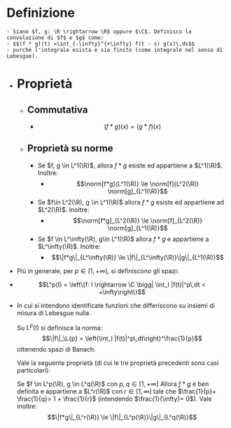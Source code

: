 # Definizione
	- Siano $f, g: \R \rightarrow \R$ oppure $\C$. Definisco la convoluzione di $f$ e $g$ come:
	- $$(f * g)(t) =\int_{-\infty}^{+\infty} f(t - s) g(s)\,ds$$
	- purché l'integrale esista e sia finito (come integrale nel senso di Lebesgue).
- # Proprietà
	- ##  Commutativa
		- $$(f * g)(x) = (g * f)(x)$$
	- ## Proprietà su norme
		- Se $f, g \in L^1(\R)$, allora $f * g$ esiste ed appartiene a $L^1(\R)$. Inoltre:
			- $$\norm[f*g]{L^1(\R)} \le \norm[f]{L^2(\R)} \norm[g]_{L^1(\R)}$$
		- Se $f\in L^2(\R), g \in L^1(\R)$ allora $f * g$ esiste ed appartiene ad $L^2(\R)$. Inoltre:
			- $$\norm[f*g]_{L^2(\R)} \le \norm[f]_{L^2(\R)} \norm[g]_{L^1(\R)}$$
		- Se $f \in L^\infty(\R), g\in L^1(\R)$ allora $f*g$ e appartiene a $L^\infty(\R)$. Inoltre:
			- $$\|f*g\|_{L^\infty(\R)} \le \|f\|_{L^\infty(\R)}\|g\|_{L^1(\R)}$$
- Più in generale, per $p\in [1, +\infty)$, si definiscono gli spazi:
- $$L^p(I) = \left\{f: I \rightarrow \C \bigg| \int_I |f(t)|^p\,dt < +\infty\right\}$$
- In cui si intendono identificate funzioni che differiscono su insiemi di misura di Lebesgue nulla.
  
  Su $L^p(I)$ si definisce la norma: $$\|f\|_\L{p} = \left(\int_I |f(t)|^p\,dt\right)^\frac{1}{p}$$
  ottenendo spazi di Banach.
  
  Vale la seguente proprietà (di cui le tre proprietà precedenti sono casi particolari):
  
  Se $f \in L^p(\R), g \in L^q(\R)$ con $p, q \in [1, +\infty]$
  Allora $f * g$ è ben definita e appartiene a $L^r(\R)$ con $r \in [1, \infty]$ tale che $\frac{1}{p}+ \frac{1}{q}= 1 + \frac{1}{r}$ (intendendo $\frac{1}{\infty}= 0$).
  Vale inoltre: $$\|f*g\|_{L^r(\R)} \le \|f\|_{L^p(\R)}\|g\|_{L^q(\R)}$$